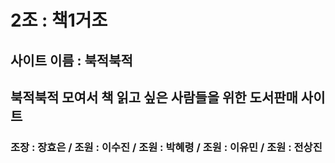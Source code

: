 # 2조 : 책1거조

## 사이트 이름 : 북적북적
## 북적북적 모여서 책 읽고 싶은 사람들을 위한 도서판매 사이트

### 조장 : 장효은  /  조원 : 이수진  /  조원 : 박혜령  /  조원 : 이유민  /  조원 : 전상진

